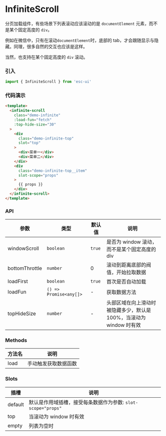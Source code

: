 # InfiniteScroll

分页加载组件，有些场景下列表滚动应该滚动的是 `documentElement` 元素，而不是某个固定高度的 `div`。

例如在微信中，只有在滚动`documentElement`时，底部的 tab，才会跟随显示与隐藏。同理，很多自然的交互也应该是这样。

当然，也支持在某个固定高度的 `div` 滚动。

### 引入

```js
import { InfiniteScroll } from 'esc-ui'
```

### 代码演示

```html
<template>
  <infinite-scroll
    class="demo-infinite"
    :load-fun="fetch"
    :top-hide-size="30"
  >
    <div
      class="demo-infinite-top"
      slot="top"
    >
      <div>菜单一</div>
      <div>菜单二</div>
    </div>
    <div
      class="demo-infinite-top__item"
      slot-scope="props"
    >
      {{ props }}
    </div>
  </infinite-scroll>
</template>
```

### API
参数|类型|默认值|说明
----|----|-----|----
windowScroll|`boolean`|`true`|是否为 window 滚动，而不是某个固定高度的 div
bottomThrottle|`number`|0|滚动到距离底部的阀值，开始拉取数据
loadFirst|`boolean`|`true`|首次是否自动加载
loadFun|`() => Promise<any[]>`|-|获取数据方法
topHideSize|`number`|-|头部区域在向上滑动时被隐藏多少，默认是 100%，当滚动为 window 时有效

### Methods
方法名|说明
----|----
load|手动触发获取数据函数

### Slots
插槽|说明
----|-----
default|默认是作用域插槽，接受每条数据作为参数: `slot-scope="props"`
top|当滚动为 window 时有效
empty|列表为空时
